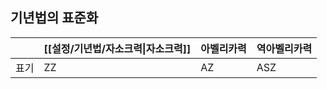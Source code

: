 ## 기년법의 표준화

|     | [[설정/기년법/자소크력\|자소크력]] | 아벨리카력 | 역아벨리카력 |
| --- | --------------------- | ----- | ------ |
| 표기  | ZZ                    | AZ    | ASZ    |
